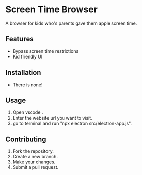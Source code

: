 # Screen Time Browser
 

 A browser for kids who's parents gave them apple screen time.
 

 ## Features
 

 *  Bypass screen time restrictions
 *  Kid friendly UI
 

 ## Installation
 

 * There is none!
 

 ## Usage
 

 1. Open vscode .
 2. Enter the website url you want to visit.
 3. go to terminal and run "npx electron src/electron-app.js".
 

 ## Contributing
 

 1. Fork the repository.
 2. Create a new branch.
 3. Make your changes.
 4. Submit a pull request.